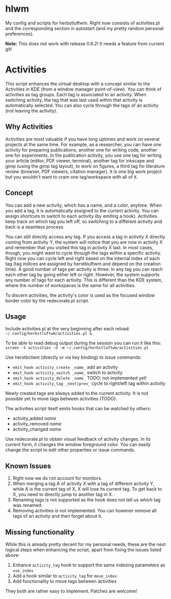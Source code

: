 hlwm
====

My config and scripts for herbstluftwm. Right now consists of activities.pl and the corresponding section in autostart (and my pretty random personal preferences).

**Note:** This does not work with release 0.6.2! It needs a feature from current git!

Activities
=========

This script enhances the virtual desktop with a concept similar to the Activities in KDE (from a window manager point-of-view). You can think of activities as tag groups. Each tag is associated to an activity. When switching activity, the tag that was last used within that activity is automatically selected. You can also cycle through the tags of an activity (not leaving the activity).

Why Activities
---------------

Activities are most valuable if you have long uptimes and work on several projects at the same time. For example, as a researcher, you can have one activity for preparing publications, another one for writing code, another one for experiments. In the publication activity, you use one tag for writing your article (editor, PDF viewer, terminal), another tag for inkscape and gimp (using the gimp tag layout), to work on figures, a third tag for literature review (browser, PDF viewers, citation manager). It is one big work project but you wouldn't want to cram one tag/workspace with all of it.

Concept
---------

You can add a new activity, which has a name, and a color, anytime. When you add a tag, it is automatically assigned to the current activity. You can assign shortcuts to switch to each activity (by emiting a hook). Activities keep track on which tag you left off, so switching to a different activity and back is a seamless process.

You can still directly access any tag. If you access a tag in activity X directly coming from activity Y, the system will notice that you are now in activity X and remember that you visited this tag in activity X last. In most cases, though, you might want to cycle through the tags within a specific activity. Right now you can cycle left and right based on the internal index of each tag (tag indices are assigned by herstbluftwm and depend on the creation time). A good number of tags per activity is three: In any tag you can reach each other tag by going either left or right. However, the system supports any number of tags for each activity. This is different than the KDE system, where the number of workspaces is the same for all activities.

To discern activities, the activity's color is used as the focused window border color by the redecorate.pl script.

Usage
-------

Include activities.pl at the very beginning after each reload:
`~/.config/herbstluftwm/activities.pl &`

To be able to read debug output during the session you can run it like this:
`screen -S activities -d -m ~/.config/herbstluftwm/activities.pl`

Use herstbclient (directly or via key binding) to issue commands:

- `emit_hook activity_create _name_` add an activity
- `emit_hook activity_switch _name_` switch to activity
- `emit_hook activity_delete _name_` TODO: not implemented yet!
- `emit_hook activity_tag _next|prev_` cycle to right/left tag within activity

Newly created tags are always added to the current activity. It is not possible yet to move tags between activities (TODO).

The activities script itself emits hooks that can be watched by others:
- activity_added _name_
- activity_removed _name_
- activity_changed _name_

Use redecorate.pl to obtain visual feedback of activity changes. In its current form, it changes the window foreground color. You can easily change the script to edit other properties or issue commands.


Known Issues
---------------

1. Right now we do not account for monitors.
2. When merging a tag A of activity X with a tag of different activity Y, while A is the current tag of X, X will lose its current tag. To get back to X, you need to directly jump to another tag in X.
3. Renaming tags is not supported as the hook does not tell us _which_ tag was renamed.
4. Removing activities is not implemented. You can however remove all tags of an activity and then forget about it.


Missing functionality
-----------------------

While this is already pretty decent for my personal needs, these are the next logical steps when enhancing the script, apart from fixing the issues listed above:

1. Enhance `activity_tag` hook to support the same indexing parameters as `use_index`
2. Add a hook similar to `activity_tag` for `move_index`
3. Add functionality to move tags between activities

They both are rather easy to implement. Patches are welcome!
